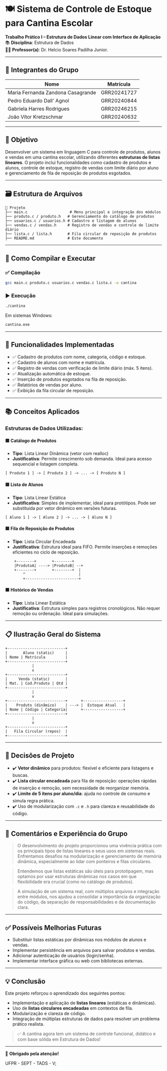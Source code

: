 # 🍽️ Sistema de Controle de Estoque para Cantina Escolar

**Trabalho Prático I – Estrutura de Dados Linear com Interface de Aplicação**  
📚 **Disciplina**: Estrutura de Dados  
👨‍🏫 **Professor(a)**: Dr. Helcio Soares Padilha Junior.

---

## 👥 Integrantes do Grupo

| Nome                                 | Matrícula    |
|--------------------------------------|--------------|
| Maria Fernanda Zandona Casagrande   | GRR20241727  |
| Pedro Eduardo Dall' Agnol           | GRR20240844  |
| Gabriela Harres Rodrigues           | GRR20246215  |
| João Vítor Kretzschmar              | GRR20240632  |

---

## 📌 Objetivo

Desenvolver um sistema em linguagem C para controle de produtos, alunos e vendas em uma cantina escolar, utilizando diferentes **estruturas de listas lineares**. O projeto inclui funcionalidades como cadastro de produtos e alunos, controle de estoque, registro de vendas com limite diário por aluno e gerenciamento de fila de reposição de produtos esgotados.

---

## 🗃️ Estrutura de Arquivos

```
📁 Projeto
├── main.c                   # Menu principal e integração dos módulos
├── produto.c / produto.h   # Gerenciamento do catálogo de produtos
├── usuarios.c / usuarios.h # Cadastro e listagem de alunos
├── vendas.c / vendas.h     # Registro de vendas e controle de limite diário
├── lista.c / lista.h       # Fila circular de reposição de produtos
├── README.md               # Este documento
```

---

## 🧪 Como Compilar e Executar

### ✅ Compilação

```bash
gcc main.c produto.c usuarios.c vendas.c lista.c -o cantina
```

### ▶️ Execução

```bash
./cantina
```

Em sistemas Windows:

```bash
cantina.exe
```

---

## 🧭 Funcionalidades Implementadas

- ✅ Cadastro de produtos com nome, categoria, código e estoque.
- ✅ Cadastro de alunos com nome e matrícula.
- ✅ Registro de vendas com verificação de limite diário (máx. 5 itens).
- ✅ Atualização automática de estoque.
- ✅ Inserção de produtos esgotados na fila de reposição.
- ✅ Relatórios de vendas por aluno.
- ✅ Exibição da fila circular de reposição.

---

## 📚 Conceitos Aplicados

### Estruturas de Dados Utilizadas:

#### 🟩 Catálogo de Produtos
- **Tipo**: Lista Linear Dinâmica (vetor com realloc)
- **Justificativa**: Permite crescimento sob demanda. Ideal para acesso sequencial e listagem completa.
```
[ Produto 1 ] -> [ Produto 2 ] -> ... -> [ Produto N ]
```

#### 🟨 Lista de Alunos
- **Tipo**: Lista Linear Estática
- **Justificativa**: Simples de implementar, ideal para protótipos. Pode ser substituída por vetor dinâmico em versões futuras.
```
[ Aluno 1 ] -> [ Aluno 2 ] -> ... -> [ Aluno N ]
```

#### 🟦 Fila de Reposição de Produtos
- **Tipo**: Lista Circular Encadeada
- **Justificativa**: Estrutura ideal para FIFO. Permite inserções e remoções eficientes no ciclo de reposição.
```
    +--------+       +--------+
    |ProdutoA| ----> |ProdutoB| --+
    +--------+       +--------+  |
        ^                        |
        +------------------------+
```

#### 🟧 Histórico de Vendas
- **Tipo**: Lista Linear Estática
- **Justificativa**: Estrutura simples para registros cronológicos. Não requer remoção ou ordenação. Ideal para simulações.

---

## 📋 Ilustração Geral do Sistema

```
+--------------------------+
|       Aluno (static)     |
| Nome | Matrícula         |
+--------------------------+
            |
            v
+--------------------------+
|     Venda (static)       |
| Mat. | Cod.Produto | Qtd |
+--------------------------+
            |
            v
+--------------------------+      +------------------+
|    Produto (dinâmico)    | ---> |  Estoque Atual   |
| Nome | Código | Categoria|      +------------------+
+--------------------------+
            |
            v
+--------------------------+
|   Fila Circular (repos)  |
+--------------------------+
```

---

## 🧠 Decisões de Projeto

- ✔️ **Vetor dinâmico** para produtos: flexível e eficiente para listagens e buscas.
- ✔️ **Lista circular encadeada** para fila de reposição: operações rápidas de inserção e remoção, sem necessidade de reorganizar memória.
- ✔️ **Limite de 5 itens por aluno/dia**: ajuda no controle de consumo e simula regra prática.
- ✔️ Uso de modularização com `.c` e `.h` para clareza e reusabilidade do código.

---

## 💬 Comentários e Experiência do Grupo

> O desenvolvimento do projeto proporcionou uma vivência prática com os principais tipos de listas lineares e seus usos em sistemas reais. Enfrentamos desafios na modularização e gerenciamento de memória dinâmica, especialmente ao lidar com ponteiros e filas circulares.

> Entendemos que listas estáticas são úteis para prototipagem, mas optamos por usar estruturas dinâmicas nos casos em que flexibilidade era crucial (como no catálogo de produtos).

> A simulação de um sistema real, com múltiplos arquivos e integração entre módulos, nos ajudou a consolidar a importância da organização do código, da separação de responsabilidades e da documentação clara.

---

## ✅ Possíveis Melhorias Futuras

- Substituir listas estáticas por dinâmicas nos módulos de alunos e vendas.
- Implementar persistência em arquivos para salvar produtos e vendas.
- Adicionar autenticação de usuários (login/senha).
- Implementar interface gráfica ou web com bibliotecas externas.

---

## 💡 Conclusão

Este projeto reforçou o aprendizado dos seguintes pontos:

- Implementação e aplicação de **listas lineares** (estáticas e dinâmicas).
- Uso de **listas circulares encadeadas** em contextos de fila.
- Modularização e clareza de código.
- Integração de múltiplas estruturas de dados para resolver um problema prático realista.

> ✅ A cantina agora tem um sistema de controle funcional, didático e com base sólida em Estrutura de Dados!

---

📌 **Obrigado pela atenção!**


UFPR - SEPT - TADS - V;
